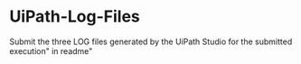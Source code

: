# UiPath-Log-Files
Submit the three LOG files generated by the UiPath Studio for the submitted execution" in readme"

